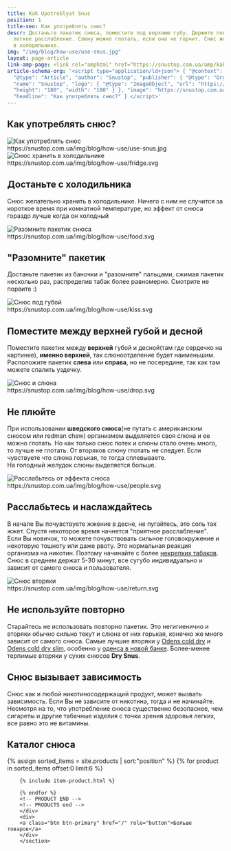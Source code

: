 ```yaml
---
title: Kak Upotreblyat Snus
position: 1
title-seo: Как употреблять снюс?
descr: Достаньте пакетик снюса, поместите под верхнюю губу. Держите пока не наступит
  легкое расслабление. Слюну можно глотать, если она не горчит. Снюс желательно хранить
  в холодильнике.
img: "/img/blog/how-use/use-snus.jpg"
layout: page-article
link-amp-page: <link rel="amphtml" href="https://snustop.com.ua/amp/kak-upotreblyat-snus">
article-schema-org: '<script type="application/ld+json"> { "@context": "http://schema.org",
  "@type": "Article", "author": "Snustop", "publisher": { "@type": "Organization",
  "name": "Snustop", "logo": { "@type": "ImageObject", "url": "https://snustop.com.ua/img/favicon/apple-touch-icon.png",
  "height": "180", "width": "180" } }, "image": "https://snustop.com.ua/img/blog/how-use/use-snus.jpg",
  "headline": "Как употреблять снюс?" } </script>'
---
```


<section class="text-center mb-4" itemscope itemtype="http://schema.org/HowTo">
	<h1 class="mb-4" itemprop="name">Как употреблять снюс?</h1>
	<img class="img-fluid mb-4" src="/img/blog/how-use/use-snus.jpg" alt="Как употреблять снюс">
	<div class="d-none" itemprop="image">https://snustop.com.ua/img/blog/how-use/use-snus.jpg</div>
	<div class="row page-use-snus">
		<div class="col-lg-4 col-md-6 item" id="step1" itemprop="step" itemscope itemtype="http://schema.org/HowToStep">
			<link itemprop="url" href="https://snustop.com.ua/kak-upotreblyat-snus#step1" />
			<div class="wrap-img"><img src="/img/blog/how-use/fridge.svg" alt="Снюс хранить в холодильнике"></div>
			<div class="d-none" itemprop="image">https://snustop.com.ua/img/blog/how-use/fridge.svg</div>
			<h2 itemprop="name">Достаньте с холодильника</h2>
			<p itemprop="text">Снюс желательно хранить в холодильнике. Ничего с ним не случится за короткое время при комнатной температуре, но эффект от снюса гораздо лучше когда он холодный</p>
		</div>
		<div class="col-lg-4 col-md-6 item" id="step2" itemprop="step" itemscope itemtype="http://schema.org/HowToStep">
			<link itemprop="url" href="https://snustop.com.ua/kak-upotreblyat-snus#step2" />
			<div class="wrap-img"><img temprop="image" src="/img/blog/how-use/food.svg" alt="Разомните пакетик снюса"></div>
			<div class="d-none" itemprop="image">https://snustop.com.ua/img/blog/how-use/food.svg</div>
			<h2 itemprop="name">"Разомните" пакетик</h2>
			<p itemprop="text">Достаньте пакетик из баночки и "разомните" пальцами, сжимая пакетик несколько раз, распределив табак более равномерно. Смотрите не порвите :)</p>
		</div>
		<div class="col-lg-4 col-md-6 item" id="step3" itemprop="step" itemscope itemtype="http://schema.org/HowToStep">
			<link itemprop="url" href="https://snustop.com.ua/kak-upotreblyat-snus#step3" />
			<div class="wrap-img"><img temprop="image" src="/img/blog/how-use/kiss.svg" alt="Снюс под губой"></div>
			<div class="d-none" itemprop="image">https://snustop.com.ua/img/blog/how-use/kiss.svg</div>
			<h2 itemprop="name">Поместите между верхней губой и десной</h2>
			<p itemprop="text">Поместите пакетик между <b>верхней</b> губой и десной(там где сердечко на картинке), <b>именно верхней</b>, так слюноотделение будет наименьшим. Расположите пакетик <b>слева</b> или <b>справа</b>, но не посередине, так как там можете спалить уздечку.</p>
		</div>
		<div class="col-lg-4 col-md-6 item" id="step4" itemprop="step" itemscope itemtype="http://schema.org/HowToStep">
			<link itemprop="url" href="https://snustop.com.ua/kak-upotreblyat-snus#step4" />
			<div class="wrap-img"><img temprop="image" src="/img/blog/how-use/drop.svg" alt="Снюс и слюна"></div>
			<div class="d-none" itemprop="image">https://snustop.com.ua/img/blog/how-use/drop.svg</div>
			<h2 itemprop="name">Не плюйте</h2>
			<p itemprop="text">При использовании <strong>шведского снюса</strong>(не путать с американским снюсом или redman chew) организмом выделяется своя слюна и ее можно глотать. Но как только снюс потек и слюны стало очень много, то лучше не глотать. От вторяков слюну глотать не следует. Если чувствуете что слюна горькая, то тогда сплевываете.<br>На голодный желудок слюны выделяется больше.</p>
		</div>
		<div class="col-lg-4 col-md-6 item" id="step5" itemprop="step" itemscope itemtype="http://schema.org/HowToStep">
			<link itemprop="url" href="https://snustop.com.ua/kak-upotreblyat-snus#step5" />
			<div class="wrap-img"><img temprop="image" src="/img/blog/how-use/people.svg" alt="Расслабьтесь от эффекта снюса"></div>
			<div class="d-none" itemprop="image">https://snustop.com.ua/img/blog/how-use/people.svg</div>
			<h2 itemprop="name">Расслабьтесь и наслаждайтесь</h2>
			<p itemprop="text">В начале Вы почувствуете жжение в десне, не пугайтесь, это соль так жжет. Спустя некоторое время начнется "приятное расслабление". Eсли Вы новичок, то можете почувствовать сильное головокружение и некоторую тошноту или даже рвоту. Это нормальная реакция организма на никотин. Поэтому начинайте с более <a href="/normal-strong">некрепких табаков</a>. Снюс в среднем держат 5-30 минут, все сугубо индивидуально и зависит от самого снюса и пользователя.</p>
		</div>
		<div class="col-lg-4 col-md-6 item" id="step6" itemprop="step" itemscope itemtype="http://schema.org/HowToStep">
			<link itemprop="url" href="https://snustop.com.ua/kak-upotreblyat-snus#step6" />
			<div class="wrap-img"><img temprop="image" src="/img/blog/how-use/return.svg" alt="Снюс вторяки"></div>
			<div class="d-none" itemprop="image">https://snustop.com.ua/img/blog/how-use/return.svg</div>
			<h2 itemprop="name">Не используйте повторно</h2>
			<p itemprop="text">Старайтесь не использовать повторно пакетик. Это негигиенично и вторяки обычно сильно текут и слюна от них горькая, конечно же много зависит от самого снюса. Самые лучшие вторяки у <a href="/odens-cold-dry">Odens cold dry</a> и <a href="/odens-cold-dry-slim">Odens cold dry slim</a>, особенно у <a href="/new-odens-cold-dry">оденса в новой банке</a>. Более-менее терпимые вторяки у сухих снюсов <strong>Dry Snus</strong>.</p>
		</div>
	</div>
</section>
<article class="mb-4">
	<div class="row">
		<div class="col-12">
			<h2>Снюс вызывает зависимость</h2>
			<p>Снюс как и любой никотиносодержащий продукт, может вызвать зависимость. Если Вы не зависите от никотина, тогда и не начинайте. Несмотря на то, что употребление снюса существенно безопаснее, чем сигареты и другие табачные изделия с точки зрения здоровья легких, все равно это не витамины.
			</p>
		</div>
	</div>
</article>

<section class="mb-4">
	<h2>Каталог снюса</h2>
	<div class="row catalog">
		<!-- PRODUCTS start -->
		<!-- PRODUCT START -->
		{% assign sorted_items = site.products | sort:"position" %}
		{% for product in sorted_items offset:0 limit:6 %}
		
		{% include item-product.html %}

		{% endfor %}
		<!-- PRODUCT END -->
		<!-- PRODUCTS end -->
		</div>
		<div>
		<a class="btn btn-primary" href="/" role="button">Больше товаров</a>
		</div>
		</section>